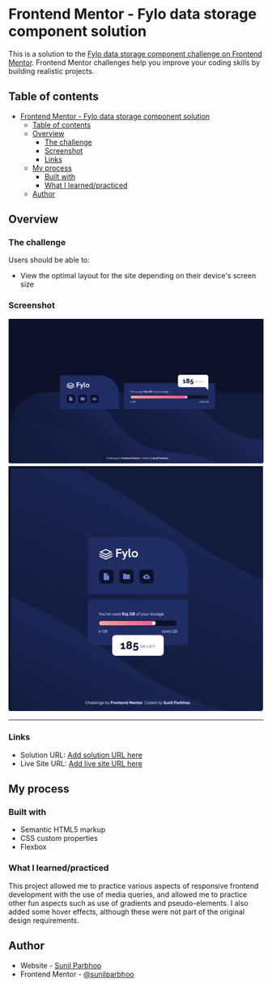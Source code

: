 # Frontend Mentor - Fylo data storage component solution

This is a solution to the [Fylo data storage component challenge on Frontend Mentor](https://www.frontendmentor.io/challenges/fylo-data-storage-component-1dZPRbV5n). Frontend Mentor challenges help you improve your coding skills by building realistic projects.

## Table of contents

- [Frontend Mentor - Fylo data storage component solution](#frontend-mentor---fylo-data-storage-component-solution)
  - [Table of contents](#table-of-contents)
  - [Overview](#overview)
    - [The challenge](#the-challenge)
    - [Screenshot](#screenshot)
    - [Links](#links)
  - [My process](#my-process)
    - [Built with](#built-with)
    - [What I learned/practiced](#what-i-learnedpracticed)
  - [Author](#author)

## Overview

### The challenge

Users should be able to:

- View the optimal layout for the site depending on their device's screen size

### Screenshot

![](./images/Screenshot%20Desktop.png)
![](./images/Screenshot%20Mobile.png)

---

### Links

- Solution URL: [Add solution URL here](https://your-solution-url.com)
- Live Site URL: [Add live site URL here](https://your-live-site-url.com)

## My process

### Built with

- Semantic HTML5 markup
- CSS custom properties
- Flexbox

### What I learned/practiced

This project allowed me to practice various aspects of responsive frontend development with the use of media queries, and allowed me to practice other fun aspects such as use of gradients and pseudo-elements. I also added some hover effects, although these were not part of the original design requirements.

## Author

- Website - [Sunil Parbhoo](https://github.com/SunilParbhoo)
- Frontend Mentor - [@sunilparbhoo](https://www.frontendmentor.io/profile/SunilParbhoo)
